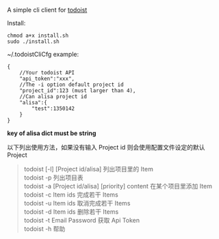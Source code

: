 A simple cli client for [todoist](http://todoist.com/)

Install:

    chmod a+x install.sh
    sudo ./install.sh

~/.todoistCliCfg example:

    {
        //Your todoist API
        "api_token":"xxx",
        //The -i option default project id
        "project_id":123 (must larger than 4), 
        //Can alisa project id
        "alisa":{
            "test":1350142
        }
    }

**key of alisa dict must be string**

以下列出使用方法，如果没有输入 Project id 则会使用配置文件设定的默认 Project

> todoist [-l] [Project id/alisa] 列出项目里的 Item  
todoist -p 列出项目表  
todoist -a [Project id/alisa] [priority] content 在某个项目里添加 Item  
todoist -c Item ids 完成若干 Items  
todoist -u Item ids 取消完成若干 Items  
todoist -d Item ids 删除若干 Items  
todoist -t Email Password 获取 Api Token  
todoist -h 帮助
